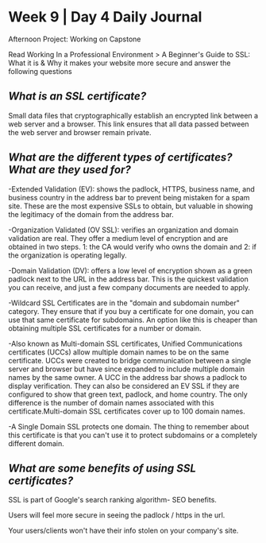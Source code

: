 # Week 9 | Day 4 Daily Journal

Afternoon Project: Working on Capstone

Read Working In a Professional Environment > A Beginner's Guide to SSL: What it is & Why it makes your website more secure and answer the following questions

## *What is an SSL certificate?*
Small data files that cryptographically establish an encrypted link between a web server and a browser. This link ensures that all data passed between the web server and browser remain private.

## *What are the different types of certificates? What are they used for?*
-Extended Validation (EV): shows the padlock, HTTPS, business name, and business country in the address bar to prevent being mistaken for a spam site. These are the most expensive SSLs to obtain, but valuable in showing the legitimacy of the domain from the address bar.

-Organization Validated (OV SSL): verifies an organization and domain validation are real. They offer a medium level of encryption and are obtained in two steps. 1: the CA would verify who owns the domain and 2: if the organization is operating legally.

-Domain Validation (DV): offers a low level of encryption shown as a green padlock next to the URL in the address bar. This is the quickest validation you can receive, and just a few company documents are needed to apply.

-Wildcard SSL Certificates are in the "domain and subdomain number" category. They ensure that if you buy a certificate for one domain, you can use that same certificate for subdomains. An option like this is cheaper than obtaining multiple SSL certificates for a number or domain.

-Also known as Multi-domain SSL certificates, Unified Communications certificates (UCCs) allow multiple domain names to be on the same certificate. UCCs were created to bridge communication between a single server and browser but have since expanded to include multiple domain names by the same owner. A UCC in the address bar shows a padlock to display verification. They can also be considered an EV SSL if they are configured to show that green text, padlock, and home country. The only difference is the number of domain names associated with this certificate.Multi-domain SSL certificates cover up to 100 domain names.

-A Single Domain SSL protects one domain. The thing to remember about this certificate is that you can't use it to protect subdomains or a completely different domain.

## *What are some benefits of using SSL certificates?*
SSL is part of Google's search ranking algorithm- SEO benefits.

Users will feel more secure in seeing the padlock / https in the url.

Your users/clients won't have their info stolen on your company's site.